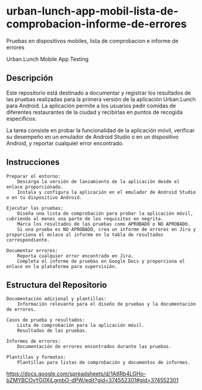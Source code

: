 # urban-lunch-app-mobil-lista-de-comprobacion-informe-de-errores
Pruebas en dispositivos mobiles, lista de comprobacion e informe de errores

Urban.Lunch Mobile App Testing
## Descripción

Este repositorio está destinado a documentar y registrar los resultados de las pruebas realizadas para la primera versión de la aplicación Urban.Lunch para Android. La aplicación permite a los usuarios pedir comidas de diferentes restaurantes de la ciudad y recibirlas en puntos de recogida específicos.

La tarea consiste en probar la funcionalidad de la aplicación móvil, verificar su desempeño en un emulador de Android Studio o en un dispositivo Android, y reportar cualquier error encontrado.
## Instrucciones

    Preparar el entorno:
        Descarga la versión de lanzamiento de la aplicación desde el enlace proporcionado.
        Instala y configura la aplicación en el emulador de Android Studio o en tu dispositivo Android.

    Ejecutar las pruebas:
        Diseña una lista de comprobación para probar la aplicación móvil, cubriendo al menos una parte de los requisitos en negrita.
        Marca los resultados de las pruebas como APROBADO o NO APROBADO.
        Si una prueba es NO APROBADO, crea un informe de errores en Jira y proporciona el enlace al informe en la tabla de resultados correspondiente.

    Documentar errores:
        Reporta cualquier error encontrado en Jira.
        Completa el informe de pruebas en Google Docs y proporciona el enlace en la plataforma para supervisión.

## Estructura del Repositorio

    Documentación adicional y plantillas:
        Información relevante para el diseño de pruebas y la documentación de errores.

    Casos de prueba y resultados:
        Lista de comprobación para la aplicación móvil.
        Resultados de las pruebas.

    Informes de errores:
        Documentación de errores encontrados durante las pruebas.

    Plantillas y formatos:
        Plantillas para listas de comprobación y documentos de informes.

https://docs.google.com/spreadsheets/d/1A6Rb4LGHo-bZMYBCOvYG0XjLgmbO-dPW/edit?gid=374552301#gid=374552301
